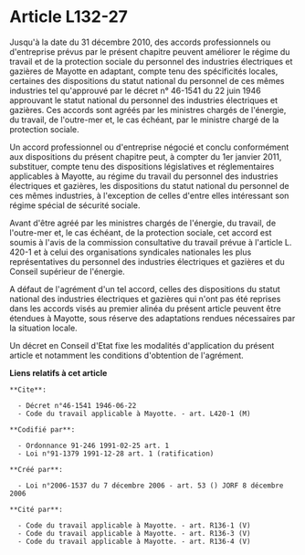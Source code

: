 # Article L132-27

Jusqu'à la date du 31 décembre 2010, des accords professionnels ou d'entreprise prévus par le présent chapitre peuvent
améliorer le régime du travail et de la protection sociale du personnel des industries électriques et gazières de Mayotte en
adaptant, compte tenu des spécificités locales, certaines des dispositions du statut national du personnel de ces mêmes
industries tel qu'approuvé par le décret n° 46-1541 du 22 juin 1946 approuvant le statut national du personnel des industries
électriques et gazières. Ces accords sont agréés par les ministres chargés de l'énergie, du travail, de l'outre-mer et, le
cas échéant, par le ministre chargé de la protection sociale.

Un accord professionnel ou d'entreprise négocié et conclu conformément aux dispositions du présent chapitre peut, à compter
du 1er janvier 2011, substituer, compte tenu des dispositions législatives et réglementaires applicables à Mayotte, au régime
du travail du personnel des industries électriques et gazières, les dispositions du statut national du personnel de ces mêmes
industries, à l'exception de celles d'entre elles intéressant son régime spécial de sécurité sociale.

Avant d'être agréé par les ministres chargés de l'énergie, du travail, de l'outre-mer et, le cas échéant, de la protection
sociale, cet accord est soumis à l'avis de la commission consultative du travail prévue à l'article L. 420-1 et à celui des
organisations syndicales nationales les plus représentatives du personnel des industries électriques et gazières et du
Conseil supérieur de l'énergie.

A défaut de l'agrément d'un tel accord, celles des dispositions du statut national des industries électriques et gazières qui
n'ont pas été reprises dans les accords visés au premier alinéa du présent article peuvent être étendues à Mayotte, sous
réserve des adaptations rendues nécessaires par la situation locale.

Un décret en Conseil d'Etat fixe les modalités d'application du présent article et notamment les conditions d'obtention de
l'agrément.

**Liens relatifs à cet article**

	**Cite**:

	  - Décret n°46-1541 1946-06-22
	  - Code du travail applicable à Mayotte. - art. L420-1 (M)

	**Codifié par**:

	  - Ordonnance 91-246 1991-02-25 art. 1
	  - Loi n°91-1379 1991-12-28 art. 1 (ratification)

	**Créé par**:

	  - Loi n°2006-1537 du 7 décembre 2006 - art. 53 () JORF 8 décembre 2006

	**Cité par**:

	  - Code du travail applicable à Mayotte. - art. R136-1 (V)
	  - Code du travail applicable à Mayotte. - art. R136-3 (V)
	  - Code du travail applicable à Mayotte. - art. R136-4 (V)
